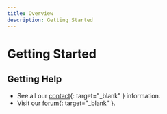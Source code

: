 ```yaml
---
title: Overview
description: Getting Started
---
```

# Getting Started

## Getting Help

* See all our [contact](https://www.computestacks.com/contact){: target="_blank" } information.
* Visit our [forum](https://forum.computestacks.com){: target="_blank" }.
